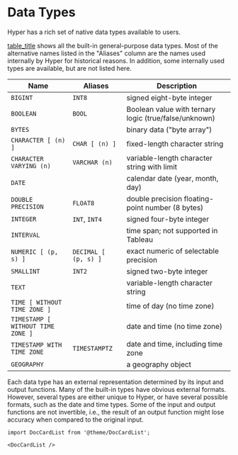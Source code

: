 # Data Types

Hyper has a rich set of native data types available to users.

[table_title](#datatype-table) shows all the built-in general-purpose
data types. Most of the alternative names listed in the "Aliases" column
are the names used internally by Hyper for historical reasons. In
addition, some internally used types are available, but are not listed
here.

  Name                               |Aliases               |Description
  -----------------------------------|----------------------|-------------------------------------------------------
  `BIGINT`                           |`INT8`                |signed eight-byte integer
  `BOOLEAN`                          |`BOOL`                |Boolean value with ternary logic (true/false/unknown)
  `BYTES`                            |                      |binary data ("byte array")
  `CHARACTER [ (n) ]`                |`CHAR [ (n) ]`        |fixed-length character string
  `CHARACTER VARYING (n)`            |`VARCHAR (n)`         |variable-length character string with limit
  `DATE`                             |                      |calendar date (year, month, day)
  `DOUBLE PRECISION`                 |`FLOAT8`              |double precision floating-point number (8 bytes)
  `INTEGER`                          |`INT`, `INT4`         |signed four-byte integer
  `INTERVAL`                         |                      |time span; not supported in Tableau
  `NUMERIC [ (p, s) ]`               |`DECIMAL [ (p, s) ]`  |exact numeric of selectable precision
  `SMALLINT`                         |`INT2`                |signed two-byte integer
  `TEXT`                             |                      |variable-length character string
  `TIME [ WITHOUT TIME ZONE ]`       |                      |time of day (no time zone)
  `TIMESTAMP [ WITHOUT TIME ZONE ]`  |                      |date and time (no time zone)
  `TIMESTAMP WITH TIME ZONE`         |`TIMESTAMPTZ`         |date and time, including time zone
  `GEOGRAPHY`                        |                      |a geography object

Each data type has an external representation determined by its input
and output functions. Many of the built-in types have obvious external
formats. However, several types are either unique to Hyper, or have
several possible formats, such as the date and time types. Some of the
input and output functions are not invertible, i.e., the result of an
output function might lose accuracy when compared to the original input.

```mdx-code-block
import DocCardList from '@theme/DocCardList';

<DocCardList />
```